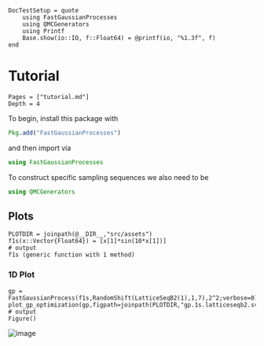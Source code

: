 ```@meta
DocTestSetup = quote
    using FastGaussianProcesses
    using QMCGenerators
    using Printf
    Base.show(io::IO, f::Float64) = @printf(io, "%1.3f", f)
end
```

# Tutorial

```@contents
Pages = ["tutorial.md"]
Depth = 4
```

To begin, install this package with 

```julia 
Pkg.add("FastGaussianProcesses")
```

and then import via

```julia
using FastGaussianProcesses
```

To construct specific sampling sequences we also need to be 

```julia 
using QMCGenerators
```

## Plots

```jldoctest plots; output = false
PLOTDIR = joinpath(@__DIR__,"src/assets")
f1s(x::Vector{Float64}) = [x[1]*sin(10*x[1])]
# output
f1s (generic function with 1 method)
```

### 1D Plot 

```jldoctest plots; output = false
gp = FastGaussianProcess(f1s,RandomShift(LatticeSeqB2(1),1,7),2^2;verbose=0)
plot_gp_optimization(gp,figpath=joinpath(PLOTDIR,"gp.1s.latticeseqb2.svg"),px_per_unit=4)
# output
Figure()
```

![image](./assets/gp.1s.latticeseqb2.svg)
